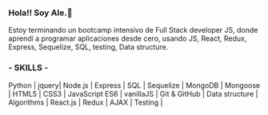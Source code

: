 ### Hola!! Soy Ale.👋

Estoy terminando un bootcamp intensivo de Full Stack developer JS, 
donde aprendí a programar aplicaciones desde cero, usando JS, React, Redux, Express, Sequelize, 
SQL, testing, Data structure.

 ### - SKILLS -

Python | jquery| Node.js | Express | SQL | Sequelize | MongoDB | Mongoose |
HTML5 | CSS3 | JavaScript ES6 | vanillaJS | Git & GitHub | Data structure
| Algorithms | React.js | Redux | AJAX | Testing | 
